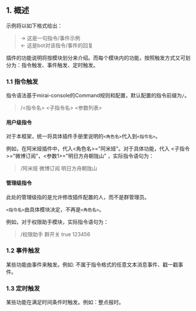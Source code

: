 ## 1. 概述

示例将以如下格式给出：
>  -> 这是一句指令/事件示例  
>  <- 这是bot对该指令/事件的回复

插件的功能说明将按模块划分来介绍。而每个模块内的功能，按照触发方式又可划分为：指令触发、事件触发、定时触发。

### 1.1 指令触发

指令语法基于mirai-console的Command规则和配置，默认配置的指令前缀为`/`。

> /<指令名> <子指令名> <参数列表>

#### 用户级指令

对于本框架，统一将具体插件手册里说明的`<角色名>`代入到`<指令名>`。

例如，在阿米娅插件中，代入<角色名>="阿米娅"。对于具体功能，代入 <子指令>="微博订阅"，<参数1>="明日方舟朝陇山" ，实际指令语句为：
> /阿米娅 微博订阅 明日方舟朝陇山

#### 管理级指令

此处的管理级指的是允许修改插件配置的人，而不是群管理员。

`<指令名>`由具体模块决定，不再是`<角色名>`。

例如，对于权限助手模块，实际指令语句为：
> /权限助手 群开关 true 123456

### 1.2 事件触发

某些功能由事件来触发。例如: 不属于指令格式的任意文本消息事件、戳一戳事件。

### 1.3 定时触发

某些功能在满足时间条件时触发。例如：整点报时。









